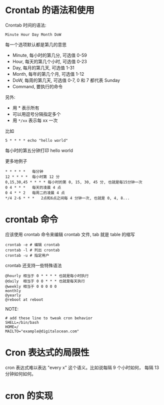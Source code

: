 # Crontab 的语法和使用

<!--
ID: c9a925b6-269c-4072-b4d1-d83b63b11a48
Status: publish
Date: 2017-05-29T15:41:00
Modified: 2020-05-16T12:10:16
wp_id: 433
-->

Crontab 时间的语法:

```
Minute Hour Day Month DoW
```

每一个选项默认都是第几的意思

* Minute, 每小时的第几分, 可选值 0-59
* Hour, 每天的第几个小时, 可选值 0-23
* Day, 每月的第几天, 可选值 1-31
* Month, 每年的第几个月, 可选值 1-12
* DoW, 每周的第几天, 可选值 0-7, 0 和 7 都代表 Sunday
* Command, 要执行的命令

另外:

- 用 * 表示所有
- 可以用逗号分隔指定多个
- 用 `*/xx` 表示每 xx 一次

比如

```
5 * * * * echo "hello world"
```

每小时的第五分钟打印 hello world

更多地例子

```
* * * * *	每分钟
12 * * * *	每小时第 12 分
0,15,30,45 * * * * 每小时的第 0, 15, 30, 45 分, 也就是每15分钟一次
0 4 * * *	每天的凌晨 4 点
0 4 * * 2	每周二的凌晨 4 点
*/4 2-6 * * *	2点和6点之间每 4 分钟一次, 也就是 0, 4, 8...
```

# crontab 命令

应该使用 crontab 命令来编辑 crontab 文件, tab 就是 table 的缩写

```
crontab -e # 编辑 crontab
crontab -l # 列出 crontab
crontab -u # 指定用户
```

crontab 还支持一些特殊语法

```
@hourly 相当于 0 * * * * 也就是每小时执行
@daily  相当于 0 0 * * * 也就是每天执行
@weekly 相当于 0 0 0 0 0
monthly
@yearly
@reboot	at reboot
```

NOTE:

```
# add these line to tweak cron behavior
SHELL=/bin/bash
HOME=/
MAILTO="example@digitalocean.com"
```


# Cron 表达式的局限性

cron 表达式难以表达 "every x" 这个语义。比如说每隔 9 个小时如何， 每隔 13 分钟如何如何。

# cron 的实现